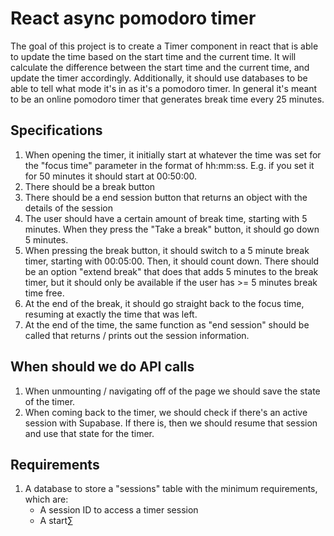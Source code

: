 # React async pomodoro timer

The goal of this project is to create a Timer component in react that is able to
update the time based on the start time and the current time. It will calculate
the difference between the start time and the current time, and update the timer
accordingly. Additionally, it should use databases to be able to tell what mode it's in as
it's a pomodoro timer. In general it's meant to be an online pomodoro timer that
generates break time every 25 minutes.

## Specifications

1. When opening the timer, it initially start at whatever the time was set for
   the "focus time" parameter in the format of hh:mm:ss. E.g. if you set it for
   50 minutes it should start at 00:50:00.
2. There should be a break button
3. There should be a end session button that returns an object with the details
   of the session
4. The user should have a certain amount of break time, starting with 5 minutes.
   When they press the "Take a break" button, it should go down 5 minutes.
5. When pressing the break button, it should switch to a 5 minute break timer,
   starting with 00:05:00. Then, it should count down. There should be an option
   "extend break" that does that adds 5 minutes to the break timer, but it
   should only be available if the user has >= 5 minutes break time free.
6. At the end of the break, it should go straight back to the focus time,
   resuming at exactly the time that was left.
7. At the end of the time, the same function as "end session" should be called
   that returns / prints out the session information.

## When should we do API calls

1. When unmounting / navigating off of the page we should save the state of the
   timer.
2. When coming back to the timer, we should check if there's an active session
   with Supabase. If there is, then we should resume that session and use that
   state for the timer.

## Requirements

1. A database to store a "sessions" table with the minimum requirements, which
   are:
   - A session ID to access a timer session
   - A start∑
